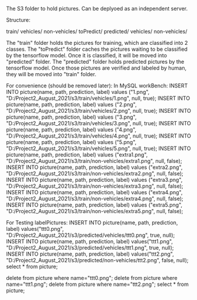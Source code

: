 The S3 folder to hold pictures.
Can be deplyoed as an independent server.

Structure:

train/
    vehicles/
    non-vehicles/
toPredict/
predicted/
    vehicles/
    non-vehicles/

The "train" folder holds the pictures for training, which are classified into 2 classes.
The "toPredict" folder caches the pictures waiting to be classified by the tensorflow model. Once it is classified, it will be moved into "predicted" folder.
The "predicted" folder holds predicted pictures by the tensorflow model. Once those pictures are verified and labeled by human, they will be moved into "train" folder. 


For convenience (should be removed later):
In MySQL workBench:
INSERT INTO picture(name, path, prediction, label) values ("1.png", "D:/Project2_August_2021/s3/train/vehicles/1.png", null, true);
INSERT INTO picture(name, path, prediction, label) values ("2.png", "D:/Project2_August_2021/s3/train/vehicles/2.png", null, true);
INSERT INTO picture(name, path, prediction, label) values ("3.png", "D:/Project2_August_2021/s3/train/vehicles/3.png", null, true);
INSERT INTO picture(name, path, prediction, label) values ("4.png", "D:/Project2_August_2021/s3/train/vehicles/4.png", null, true);
INSERT INTO picture(name, path, prediction, label) values ("5.png", "D:/Project2_August_2021/s3/train/vehicles/5.png", null, true);
INSERT INTO picture(name, path, prediction, label) values ("extra1.png", "D:/Project2_August_2021/s3/train/non-vehicles/extra1.png", null, false);
INSERT INTO picture(name, path, prediction, label) values ("extra2.png", "D:/Project2_August_2021/s3/train/non-vehicles/extra2.png", null, false);
INSERT INTO picture(name, path, prediction, label) values ("extra3.png", "D:/Project2_August_2021/s3/train/non-vehicles/extra3.png", null, false);
INSERT INTO picture(name, path, prediction, label) values ("extra4.png", "D:/Project2_August_2021/s3/train/non-vehicles/extra4.png", null, false);
INSERT INTO picture(name, path, prediction, label) values ("extra5.png", "D:/Project2_August_2021/s3/train/non-vehicles/extra5.png", null, false);


For Testing labelPictures:
INSERT INTO picture(name, path, prediction, label) values("ttt0.png", "D:/Project2_August_2021/s3/predicted/vehicles/ttt0.png", true, null);
INSERT INTO picture(name, path, prediction, label) values("ttt1.png", "D:/Project2_August_2021/s3/predicted/vehicles/ttt1.png", true, null);
INSERT INTO picture(name, path, prediction, label) values("ttt2.png", "D:/Project2_August_2021/s3/predicted/non-vehicles/ttt2.png", false, null);
select * from picture;

delete from picture where name="ttt0.png";
delete from picture where name="ttt1.png";
delete from picture where name="ttt2.png";
select * from picture;